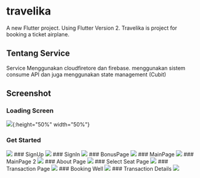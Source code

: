 # travelika

A new Flutter project. Using Flutter Version 2.
Travelika is project for booking a ticket airplane.

## Tentang Service

Service Menggunakan cloudfiretore dan firebase.
menggunakan sistem consume API dan juga menggunakan state management (Cubit)

## Screenshot
### Loading Screen
<img src="https://user-images.githubusercontent.com/78639353/147044353-4530a39f-3f7d-42a5-a145-2f892eb00f82.jpg">{:height="50%" width="50%"}
### Get Started
<img src="https://user-images.githubusercontent.com/78639353/147044358-49ed41cb-911b-405b-a9ac-24960ed0f374.jpg">
### SignUp
<img src="https://user-images.githubusercontent.com/78639353/147044376-931f6b31-7f5f-4afe-abb2-a20c0fbd7fae.jpg">
### SignIn
<img src="https://user-images.githubusercontent.com/78639353/147044381-7159c01d-d930-4ff0-a835-2bce42348865.jpg">
### BonusPage
<img src="https://user-images.githubusercontent.com/78639353/147044391-2e010417-374d-4f24-90d6-fa394ca6d7ca.jpg">
### MainPage
<img src="https://user-images.githubusercontent.com/78639353/147044402-a3e96143-790b-420d-8d06-08c05140dc5c.jpg">
### MainPage 2
<img src="https://user-images.githubusercontent.com/78639353/147044456-4529f69c-cdbe-490e-b509-85e129cbc8a1.jpg">
### About Page
<img src="https://user-images.githubusercontent.com/78639353/147044470-7af6db8e-3173-48bd-aec9-58b498cb7b56.jpg">
### Select Seat Page
<img src="https://user-images.githubusercontent.com/78639353/147044485-1a532b84-53e7-42af-a16c-39e0a1021167.jpg">
### Transaction Page
<img src="https://user-images.githubusercontent.com/78639353/147044493-a989f952-4286-4b76-ae79-896f52476aea.jpg">
### Booking Well
<img src="https://user-images.githubusercontent.com/78639353/147044506-c61a94dc-d3da-4281-b74e-4adbbd6bcaec.jpg">
### Transaction Details
<img src="https://user-images.githubusercontent.com/78639353/147044512-1187c89d-d6ac-427b-baa3-4f4b9fd5e59c.jpg">
